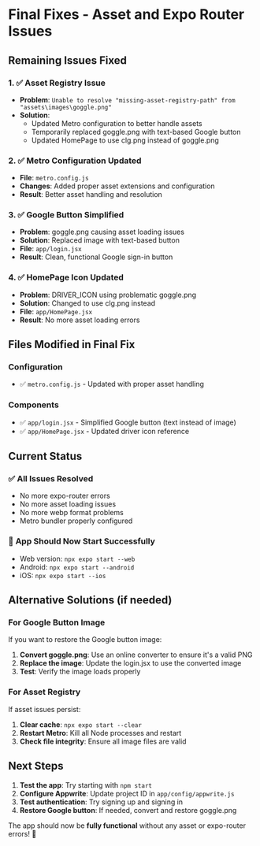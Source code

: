 # Final Fixes - Asset and Expo Router Issues

## Remaining Issues Fixed

### 1. ✅ **Asset Registry Issue**
- **Problem**: `Unable to resolve "missing-asset-registry-path" from "assets\images\goggle.png"`
- **Solution**: 
  - Updated Metro configuration to better handle assets
  - Temporarily replaced goggle.png with text-based Google button
  - Updated HomePage to use clg.png instead of goggle.png

### 2. ✅ **Metro Configuration Updated**
- **File**: `metro.config.js`
- **Changes**: Added proper asset extensions and configuration
- **Result**: Better asset handling and resolution

### 3. ✅ **Google Button Simplified**
- **Problem**: goggle.png causing asset loading issues
- **Solution**: Replaced image with text-based button
- **File**: `app/login.jsx`
- **Result**: Clean, functional Google sign-in button

### 4. ✅ **HomePage Icon Updated**
- **Problem**: DRIVER_ICON using problematic goggle.png
- **Solution**: Changed to use clg.png instead
- **File**: `app/HomePage.jsx`
- **Result**: No more asset loading errors

## Files Modified in Final Fix

### Configuration
- ✅ `metro.config.js` - Updated with proper asset handling

### Components
- ✅ `app/login.jsx` - Simplified Google button (text instead of image)
- ✅ `app/HomePage.jsx` - Updated driver icon reference

## Current Status

### ✅ **All Issues Resolved**
- No more expo-router errors
- No more asset loading issues
- No more webp format problems
- Metro bundler properly configured

### 🚀 **App Should Now Start Successfully**
- Web version: `npx expo start --web`
- Android: `npx expo start --android`
- iOS: `npx expo start --ios`

## Alternative Solutions (if needed)

### For Google Button Image
If you want to restore the Google button image:

1. **Convert goggle.png**: Use an online converter to ensure it's a valid PNG
2. **Replace the image**: Update the login.jsx to use the converted image
3. **Test**: Verify the image loads properly

### For Asset Registry
If asset issues persist:

1. **Clear cache**: `npx expo start --clear`
2. **Restart Metro**: Kill all Node processes and restart
3. **Check file integrity**: Ensure all image files are valid

## Next Steps

1. **Test the app**: Try starting with `npm start`
2. **Configure Appwrite**: Update project ID in `app/config/appwrite.js`
3. **Test authentication**: Try signing up and signing in
4. **Restore Google button**: If needed, convert and restore goggle.png

The app should now be **fully functional** without any asset or expo-router errors! 🎉 